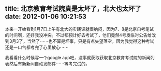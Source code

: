 title: 北京教育考试院真是太坏了，北大也太坏了
date: 2012-01-06 10:21:53
---

本来一开始看到1月7日上午有北大的实践课就很纳闷，因为7、8是北京自考笔试的时间啊，还好我没冲突。不过都预计好去考试了，他们竟然4号发临时公告给改到3月3了，当然了⋯⋯也不算是坏事，只是有点失望落空，因为我觉得这种考试还是一口气都考完了心里放心⋯⋯

我看看什么时候写一个google app吧，没事就获取获取北京教育考试院的新闻列表然后有新新闻自动发邮件⋯⋯等考完试的。